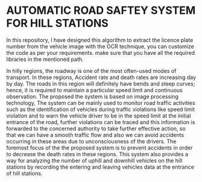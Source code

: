 # AUTOMATIC ROAD SAFTEY SYSTEM FOR HILL STATIONS
In this repository, I have designed this algorithm to extract the licence plate number from the vehicle image with the OCR technique, you can customize the code as per your requirements. make sure that you have all the required libraries in the mentioned path. 

In hilly regions, the roadway is one of the most often-used modes of 
transport. In these regions, Accident rate and death rates are 
increasing day by day. The roads in this region will definitely have 
bends and steep curves; hence, it is required to maintain a 
particular speed limit and continuous observation. The proposed 
the system is based on image processing technology, The system 
can be mainly used to monitor road traffic activities such as the 
identification of vehicles during traffic violations like speed limit 
violation and to warn the vehicle driver to be in the speed limit at the 
initial entrance of the road, further violations can be traced and this 
information is forwarded to the concerned authority to take further 
effective action, so that we can have a smooth traffic flow and also 
we can avoid accidents occurring in these areas due to 
unconsciousness of the drivers. The foremost focus of the 
the proposed system is to prevent accidents in order to decrease the 
death rates in these regions. This system also provides a way for 
analyzing the number of uphill and downhill vehicles on the hill 
stations by recording the entering and leaving vehicles data at the 
entrance of hill stations. 


